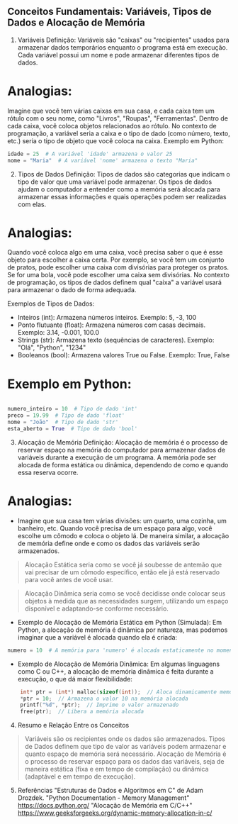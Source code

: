 ## Conceitos Fundamentais: Variáveis, Tipos de Dados e Alocação de Memória

1. Variáveis
Definição: Variáveis são "caixas" ou "recipientes" usados para armazenar dados temporários enquanto o programa está em execução. Cada variável possui um nome e pode armazenar diferentes tipos de dados.

# Analogias:

Imagine que você tem várias caixas em sua casa, e cada caixa tem um rótulo com o seu nome, como "Livros", "Roupas", "Ferramentas". Dentro de cada caixa, você coloca objetos relacionados ao rótulo. No contexto de programação, a variável seria a caixa e o tipo de dado (como número, texto, etc.) seria o tipo de objeto que você coloca na caixa.
Exemplo em Python:

```python
idade = 25  # A variável 'idade' armazena o valor 25
nome = "Maria"  # A variável 'nome' armazena o texto "Maria"
```

2. Tipos de Dados
Definição: Tipos de dados são categorias que indicam o tipo de valor que uma variável pode armazenar. Os tipos de dados ajudam o computador a entender como a memória será alocada para armazenar essas informações e quais operações podem ser realizadas com elas.

# Analogias:

Quando você coloca algo em uma caixa, você precisa saber o que é esse objeto para escolher a caixa certa.
    Por exemplo, se você tem um conjunto de pratos, pode escolher uma caixa com divisórias para proteger os pratos. Se for uma bola, você pode escolher uma caixa sem divisórias. No contexto de programação, os tipos de dados definem qual "caixa" a variável usará para armazenar o dado de forma adequada.

Exemplos de Tipos de Dados:

- Inteiros (int): Armazena números inteiros.
    Exemplo: 5, -3, 100
- Ponto flutuante (float): Armazena números com casas decimais.
    Exemplo: 3.14, -0.001, 100.0
- Strings (str): Armazena texto (sequências de caracteres).
    Exemplo: "Olá", "Python", "1234"
- Booleanos (bool): Armazena valores True ou False.
    Exemplo: True, False

# Exemplo em Python:

```python

numero_inteiro = 10  # Tipo de dado 'int'
preco = 19.99  # Tipo de dado 'float'
nome = "João"  # Tipo de dado 'str'
esta_aberto = True  # Tipo de dado 'bool'
```

3. Alocação de Memória
    Definição: Alocação de memória é o processo de reservar espaço na memória do computador para armazenar dados de variáveis durante a execução de um programa. A memória pode ser alocada de forma estática ou dinâmica, dependendo de como e quando essa reserva ocorre.

# Analogias:

- Imagine que sua casa tem várias divisões: um quarto, uma cozinha, um banheiro, etc. Quando você precisa de um espaço para algo, você escolhe um cômodo e coloca o objeto lá. De maneira similar, a alocação de memória define onde e como os dados das variáveis serão armazenados.

> Alocação Estática seria como se você já soubesse de antemão que vai precisar de um cômodo específico, então ele já está reservado para você antes de você usar.

> Alocação Dinâmica seria como se você decidisse onde colocar seus objetos à medida que as necessidades surgem, utilizando um espaço disponível e adaptando-se conforme necessário.

- Exemplo de Alocação de Memória Estática em Python (Simulada): Em Python, a alocação de memória é dinâmica por natureza, mas podemos imaginar que a variável é alocada quando ela é criada:

```python
numero = 10  # A memória para 'numero' é alocada estaticamente no momento da criação
```

- Exemplo de Alocação de Memória Dinâmica: Em algumas linguagens como C ou C++, a alocação de memória dinâmica é feita durante a execução, o que dá maior flexibilidade:

```c
    int* ptr = (int*) malloc(sizeof(int));  // Aloca dinamicamente memória para um inteiro
    *ptr = 10;  // Armazena o valor 10 na memória alocada
    printf("%d", *ptr);  // Imprime o valor armazenado
    free(ptr);  // Libera a memória alocada
```

4. Resumo e Relação Entre os Conceitos
> Variáveis são os recipientes onde os dados são armazenados.
> Tipos de Dados definem que tipo de valor as variáveis podem armazenar e quanto espaço de memória será necessário.
> Alocação de Memória é o processo de reservar espaço para os dados das variáveis, seja de maneira estática (fixa e em tempo de compilação) ou dinâmica (adaptável e em tempo de execução).


5. Referências
"Estruturas de Dados e Algoritmos em C" de Adam Drozdek.
"Python Documentation - Memory Management" https://docs.python.org/
"Alocação de Memória em C/C++" https://www.geeksforgeeks.org/dynamic-memory-allocation-in-c/